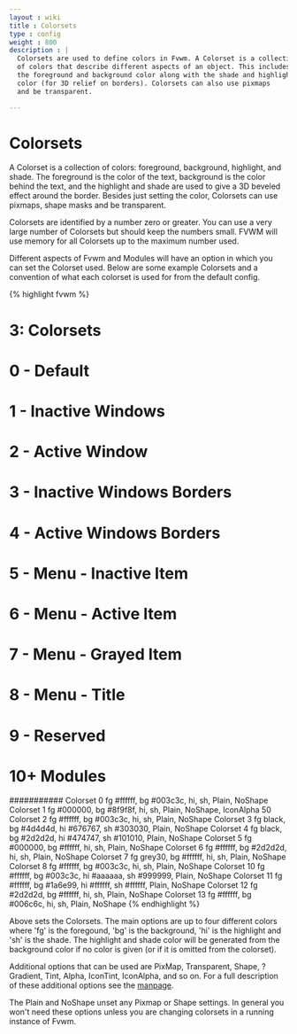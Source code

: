 ```yaml
---
layout : wiki
title : Colorsets
type : config
weight : 800
description : |
  Colorsets are used to define colors in Fvwm. A Colorset is a collection
  of colors that describe different aspects of an object. This includes
  the foreground and background color along with the shade and highlight
  color (for 3D relief on borders). Colorsets can also use pixmaps
  and be transparent.

---
```

# Colorsets

A Colorset is a collection of colors: foreground, background, highlight, and shade.
The foreground is the color of the text, background is the color behind the text, and
the highlight and shade are used to give a 3D beveled effect around the border.
Besides just setting the color, Colorsets can use pixmaps, shape masks and be
transparent.

Colorsets are identified by a number zero or greater. You can use a very large number
of Colorsets but should keep the numbers small. FVWM will use memory for
all Colorsets up to the maximum number used.

Different aspects of Fvwm and Modules will have an option in which you can
set the Colorset used. Below are some example Colorsets and a convention of
what each colorset is used for from the default config.

{% highlight fvwm %}
######
# 3: Colorsets
#
#   0 - Default
#   1 - Inactive Windows
#   2 - Active Window
#   3 - Inactive Windows Borders
#   4 - Active Windows Borders
#   5 - Menu - Inactive Item
#   6 - Menu - Active Item
#   7 - Menu - Grayed Item
#   8 - Menu - Title
#   9 - Reserved
#  10+ Modules
###########
Colorset 0  fg #ffffff, bg #003c3c, hi, sh, Plain, NoShape
Colorset 1  fg #000000, bg #8f9f8f, hi, sh, Plain, NoShape, IconAlpha 50
Colorset 2  fg #ffffff, bg #003c3c, hi, sh, Plain, NoShape
Colorset 3  fg black, bg #4d4d4d, hi #676767, sh #303030, Plain, NoShape
Colorset 4  fg black, bg #2d2d2d, hi #474747, sh #101010, Plain, NoShape
Colorset 5  fg #000000, bg #ffffff, hi, sh, Plain, NoShape
Colorset 6  fg #ffffff, bg #2d2d2d, hi, sh, Plain, NoShape
Colorset 7  fg grey30, bg #ffffff, hi, sh, Plain, NoShape
Colorset 8  fg #ffffff, bg #003c3c, hi, sh, Plain, NoShape
Colorset 10 fg #ffffff, bg #003c3c, hi #aaaaaa, sh #999999, Plain, NoShape
Colorset 11 fg #ffffff, bg #1a6e99, hi #ffffff, sh #ffffff, Plain, NoShape
Colorset 12 fg #2d2d2d, bg #ffffff, hi, sh, Plain, NoShape
Colorset 13 fg #ffffff, bg #006c6c, hi, sh, Plain, NoShape
{% endhighlight %}


Above sets the Colorsets. The main options are up to four different
colors where 'fg' is the foregound, 'bg' is the background, 'hi' is
the highlight and 'sh' is the shade. The highlight and shade color will
be generated from the background color if no color is given (or if it
is omitted from the colorset).

Additional options that can be used are PixMap, Transparent, Shape,
?Gradient, Tint, Alpha, IconTint, IconAlpha, and so on. For a full
description of these additional options see the [manpage](
http://fvwm.org/documentation/manpages/fvwm.html#lbCB).

The Plain and NoShape unset any Pixmap or Shape settings. In general
you won't need these options unless you are changing colorsets in
a running instance of Fvwm.


